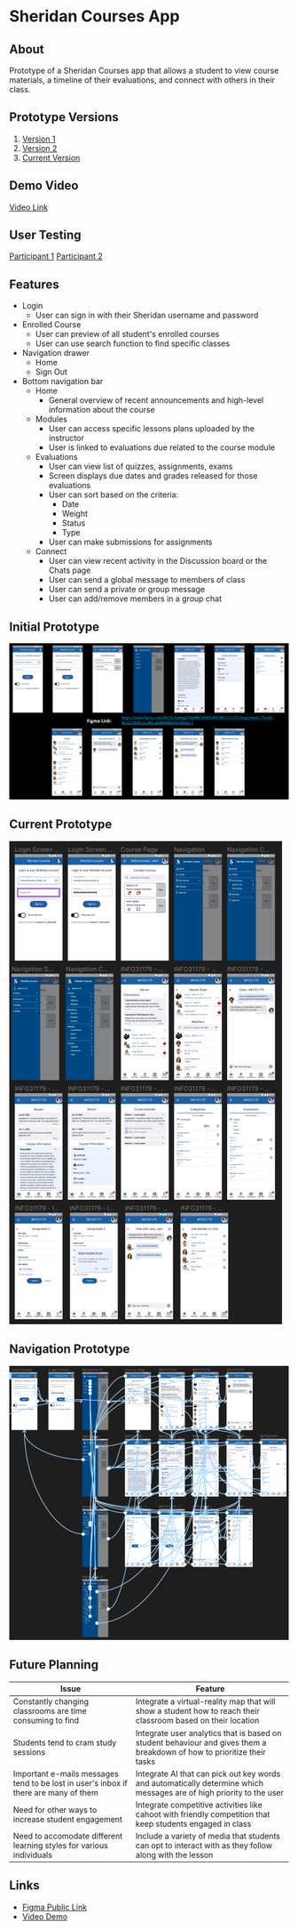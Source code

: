 # Sheridan Courses App

## About
Prototype of a Sheridan Courses app that allows a student to view course materials, a timeline of their evaluations, and connect with others in their class.

## Prototype Versions
1. [Version 1](https://www.figma.com/proto/Lh3udugyFlVg6MCSKMDrNB/INFO31179-Assignment-1)
2. [Version 2](https://www.figma.com/proto/y64qSogtrzWRCwtl4a0jX0/INFO31179-Assignment-2)
3. [Current Version](https://www.figma.com/proto/saz2X18zTmHxKTiLDkDxGq/INFO31179-Assignment-3-FINAL)

## Demo Video
[Video Link](https://youtu.be/6_RSYZF4V4A)

## User Testing
[Participant 1](https://youtu.be/wxmx3KWWzj0)
[Participant 2](https://youtu.be/NgFzlx_ztSE)

## Features
- Login
    - User can sign in with their Sheridan username and password
- Enrolled Course
    - User can preview of all student's enrolled courses
    - User can use search function to find specific classes
- Navigation drawer
    - Home
    - Sign Out
- Bottom navigation bar
    - Home
        - General overview of recent announcements and high-level information about the course
    - Modules
        - User can access specific lessons plans uploaded by the instructor
        - User is linked to evaluations due related to the course module
    - Evaluations
        - User can view list of quizzes, assignments, exams
        - Screen displays due dates and grades released for those evaluations
        - User can sort based on the criteria:
            - Date
            - Weight
            - Status
            - Type
        - User can make submissions for assignments
    - Connect
        - User can view recent activity in the Discussion board or the Chats page
        - User can send a global message to members of class
        - User can send a private or group message
        - User can add/remove members in a group chat

## Initial Prototype
![Initial Prototype](https://github.com/jmsot15/HCI-Prototype/blob/main/prototype1.png)

## Current Prototype
![Current Prototype](https://github.com/jmsot15/HCI-Prototype/blob/main/prototype2.png)

## Navigation Prototype
![Navigation Prototype](https://github.com/jmsot15/HCI-Prototype/blob/main/Navigation.png)

## Future Planning
| Issue | Feature |
| -- | -- |
| Constantly changing classrooms are time consuming to find | Integrate a virtual-reality map that will show a student how to reach their classroom based on their location |
| Students tend to cram study sessions | Integrate user analytics that is based on student behaviour and gives them a breakdown of how to prioritize their tasks |
| Important e-mails messages tend to be lost in user's inbox if there are many of them | Integrate AI that can pick out key words and automatically determine which messages are of high priority to the user
| Need for other ways to increase student engagement | Integrate competitive activities like cahoot with friendly competition that keep students engaged in class |
| Need to accomodate different learning styles for various individuals | Include a variety of media that students can opt to interact with as they follow along with the lesson |

## Links
- [Figma Public Link](https://www.figma.com/proto/y64qSogtrzWRCwtl4a0jX0/INFO31179-Assignment-2?page-id=0%3A1&node-id=107%3A1056&viewport=107%2C311%2C0.27&scaling=scale-down&starting-point-node-id=107%3A1056)
- [Video Demo](https://youtu.be/6_RSYZF4V4A)